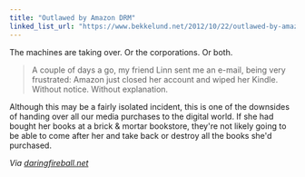 ```yaml
---
title: "Outlawed by Amazon DRM"
linked_list_url: "https://www.bekkelund.net/2012/10/22/outlawed-by-amazon-drm/"
---
```

<p>The machines are taking over. Or the corporations. Or both.</p>
<blockquote><p>
  A couple of days a go, my friend Linn sent me an e-mail, being very frustrated: Amazon just closed her account and wiped her Kindle. Without notice. Without explanation.
</p></blockquote>
<p>Although this may be a fairly isolated incident, this is one of the downsides of handing over all our media purchases to the digital world. If she had bought her books at a brick &amp; mortar bookstore, they're not likely going to be able to come after her and take back or destroy all the books she'd purchased.</p>
<p><em>Via <a href="https://daringfireball.net/linked/2012/10/22/amazon-drm">daringfireball.net</a></em></p>
